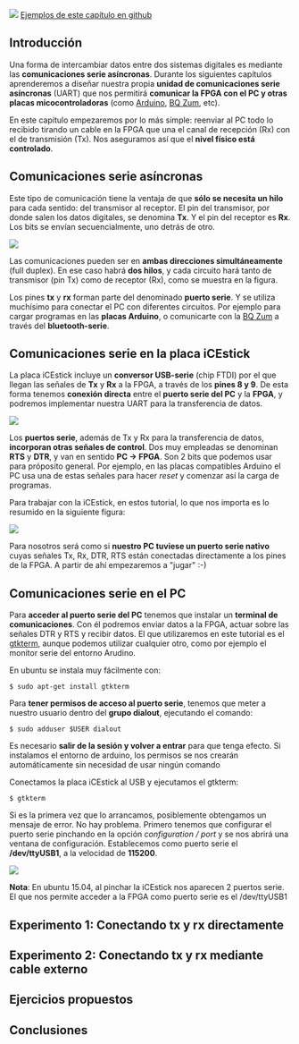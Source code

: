 ![](https://github.com/Obijuan/open-fpga-verilog-tutorial/raw/master/tutorial/T20-serialcomm-1/images/serialcomm-2.png)
[Ejemplos de este capítulo en github](https://github.com/Obijuan/open-fpga-verilog-tutorial/tree/master/tutorial/T20-serialcomm-1)

## Introducción

Una forma de intercambiar datos entre dos sistemas digitales es mediante las **comunicaciones serie asíncronas**. Durante los siguientes capítulos aprenderemos a diseñar nuestra propia **unidad de comunicaciones serie asíncronas** (UART) que nos permitirá **comunicar la FPGA con el PC y otras placas micocontroladoras** (como [Arduino](http://www.arduino.org/), [BQ Zum](http://www.bq.com/es/placa-zum-bt), etc).

En este capítulo empezaremos por lo más simple: reenviar al PC todo lo recibido tirando un cable en la FPGA  que una el canal de recepción (Rx) con el de transmisión (Tx). Nos aseguramos así que el **nivel físico está controlado**.

## Comunicaciones serie asíncronas

 Este tipo de comunicación tiene la ventaja de que **sólo se necesita un hilo** para cada sentido: del transmisor al receptor. El pin del transmisor, por donde salen los datos digitales, se denomina **Tx**. Y el pin del receptor es **Rx**. Los bits se envían secuencialmente, uno detrás de otro.

![](https://github.com/Obijuan/open-fpga-verilog-tutorial/raw/master/tutorial/T20-serialcomm-1/images/serialcomm-1.png)

Las comunicaciones pueden ser en **ambas direcciones simultáneamente** (full duplex). En ese caso habrá **dos hilos**, y cada circuito hará tanto de transmisor (pin Tx) como de receptor (Rx), como se muestra en la figura.

Los pines **tx** y **rx** forman parte del denominado **puerto serie**. Y se utiliza muchísimo para conectar el PC con diferentes circuitos. Por ejemplo para cargar programas en las **placas Arduino**, o comunicarte con la [BQ Zum](http://www.bq.com/es/placa-zum-bt) a través del **bluetooth-serie**.

## Comunicaciones serie en la placa iCEstick

La placa iCEstick incluye un **conversor USB-serie** (chip FTDI) por el que llegan las señales de **Tx** y **Rx** a la FPGA, a través de los **pines 8 y 9**. De esta forma tenemos **conexión directa** entre el **puerto serie del PC** y la **FPGA**, y podremos implementar nuestra UART para la transferencia de datos.

![](https://github.com/Obijuan/open-fpga-verilog-tutorial/raw/master/tutorial/T20-serialcomm-1/images/serialcomm-3.png)

Los **puertos serie**, además de Tx y Rx para la transferencia de datos, **incorporan otras señales de control**. Dos muy empleadas se denominan **RTS** y **DTR**, y van en sentido **PC -> FPGA**.  Son 2 bits que podemos usar para próposito general. Por ejemplo, en las placas compatibles Arduino el PC usa una de estas señales para hacer _reset_ y comenzar así la carga de programas. 

Para trabajar con la iCEstick, en estos tutorial, lo que nos importa es lo resumido en la siguiente figura:

![](https://github.com/Obijuan/open-fpga-verilog-tutorial/blob/master/tutorial/T20-serialcomm-1/images/serialcomm-4.png)

Para nosotros será como si **nuestro PC tuviese un puerto serie nativo** cuyas señales Tx, Rx, DTR, RTS están conectadas directamente a los pines de la FPGA. A partir de ahí empezaremos a "jugar" :-)

## Comunicaciones serie en el PC

Para **acceder al puerto serie del PC** tenemos que instalar un **terminal de comunicaciones**. Con él podremos enviar datos a la FPGA, actuar sobre las señales DTR y RTS y recibir datos.  El que utilizaremos en este tutorial es el [gtkterm](https://github.com/martinxyz/gtkterm), aunque podemos utilizar cualquier otro, como por ejemplo el monitor serie del entorno Arudino.

En ubuntu se instala muy fácilmente con:

    $ sudo apt-get install gtkterm

Para **tener permisos de acceso al puerto serie**, tenemos que meter a nuestro usuario dentro del **grupo dialout**, ejecutando el comando:

    $ sudo adduser $USER dialout

Es necesario **salir de la sesión y volver a entrar** para que tenga efecto. Si instalamos el entorno de arduino, los permisos se nos crearán automáticamente sin necesidad de usar ningún comando

Conectamos la placa iCEstick al USB y ejecutamos el gtkterm:

    $ gtkterm

Si es la primera vez que lo arrancamos, posiblemente obtengamos un mensaje de error. No hay problema. Primero tenemos que configurar el puerto serie pinchando en la opción _configuration / port_ y se nos abrirá una ventana de configuración. Establecemos como puerto serie el **/dev/ttyUSB1**, a la velocidad de **115200**.

![](https://github.com/Obijuan/open-fpga-verilog-tutorial/raw/master/tutorial/T20-serialcomm-1/images/gtkterm-screenshot-1.png)

**Nota**: En ubuntu 15.04, al pinchar la iCEstick nos aparecen 2 puertos serie. El que nos permite acceder a la FPGA como puerto serie es el /dev/ttyUSB1

## Experimento 1: Conectando tx y rx directamente


## Experimento 2: Conectando tx y rx mediante cable externo

## Ejercicios propuestos

## Conclusiones